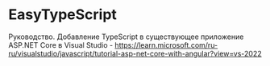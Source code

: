 # EasyTypeScript

Руководство. Добавление TypeScript в существующее приложение ASP.NET Core в Visual Studio -
https://learn.microsoft.com/ru-ru/visualstudio/javascript/tutorial-asp-net-core-with-angular?view=vs-2022
